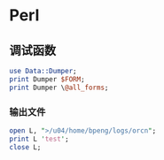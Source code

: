 # Perl

## 调试函数

```perl
use Data::Dumper;
print Dumper $FORM;
print Dumper \@all_forms;
```

### 输出文件

```perl
open L, ">/u04/home/bpeng/logs/orcn";
print L 'test';
close L;
```
